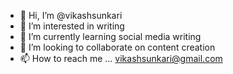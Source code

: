 - 👋 Hi, I’m @vikashsunkari
- 👀 I’m interested in writing
- 🌱 I’m currently learning social media writing
- 💞️ I’m looking to collaborate on content creation
- 📫 How to reach me ... vikashsunkari@gmail.com

<!---
vikashsunkari/vikashsunkari is a ✨ special ✨ repository because its `README.md` (this file) appears on your GitHub profile.
You can click the Preview link to take a look at your changes.
--->
